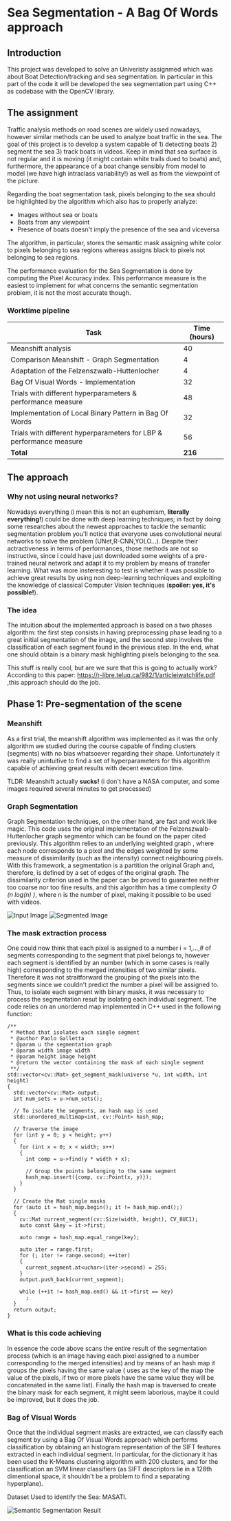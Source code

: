 # Sea Segmentation - A Bag Of Words approach
## Introduction
This project was developed to solve an Univeristy assignmed which was about Boat Detection/tracking and sea segmentation.
In particular in this part of the code it will be developed the sea segmentation part using C++ as codebase with the OpenCV library.

## The assignment
Traffic analysis methods on road scenes are widely used nowadays, however similar methods can be used to analyze boat traffic in the sea.
The goal of this project is to develop a system capable of 1) detecting boats 2) segment the sea 3) track boats in videos.
Keep in mind that sea surface is not regular and it is moving (it might contain white trails dued to boats) and, furthermore, the appearance of a boat change sensibly from model to model (we have high intraclass variability!) as well as from the viewpoint of the picture.

Regarding the boat segmentation task, pixels belonging to the sea should be highlighted by the algorithm which also has to properly analyze: 
* Images without sea or boats
* Boats from any viewpoint
* Presence of boats doesn't imply the presence of the sea and viceversa

The algorithm, in particular, stores the semantic mask assigning white color to pixels belonging to sea regions whereas assigns black to pixels not belonging to sea regions.

The performance evaluation for the Sea Segmentation is done by computing the Pixel Accuracy index.
This performance measure is the easiest to implement for what concerns the semantic segmentation problem, it is not the most accurate though.

### Worktime pipeline

| Task      | Time (hours) |
| ----------- | ----------- |
| Meanshift analysis      | 40       |
| Comparison Meanshift - Graph Segmentation   | 4        |
| Adaptation of the Felzenszwalb-Huttenlocher      | 4       |
| Bag Of Visual Words - Implementation   | 32        |
| Trials with different hyperparameters & performance measure      | 48      |
| Implementation of Local Binary Pattern in Bag Of Words   | 32        |
| Trials with different hyperparameters for LBP & performance measure      | 56     |
| **Total**   |      **216**   |

## The approach
### Why not using neural networks? 
Nowadays everything (i mean this is not an euphemism, **literally everything!**) could be done with deep learning techniques; in fact by doing some researches
about the newest approaches to tackle the semantic segmentation problem you'll notice that everyone uses convolutional neural networks to solve the problem
(UNet,R-CNN,YOLO...).
Despite their actractiveness in terms of performances, those methods are not so instructive, since i could have just downloaded some weights of a pre-trained neural
network and adapt it to my problem by means of transfer learning.
What was more insteresting to test is whether it was possible to achieve great results by using non deep-learning techniques and exploiting the knowledge of classical Computer Vision techniques (**spoiler: yes, it's possible!**).

### The idea
The intuition about the implemented approach is based on a two phases algorithm: the first step consists in having preprocessing phase leading to a great initial segmentation of the image, and the second step involves the classification of each segment found in the previous step.
In the end, what one should obtain is a binary mask highlighting pixels belonging to the sea.

This stuff is really cool, but are we sure that this is going to actually work? According to this paper: https://r-libre.teluq.ca/982/1/articleiwatchlife.pdf ,this approach should do the job.

## Phase 1: Pre-segmentation of the scene
### Meanshift
As a first trial, the meanshift algorithm was implemented as it was the only algorithm we studied during the course capable of finding clusters (segments) with no bias whatsoever regarding their shape. 
Unfortunately it was really unintuitive to find a set of hyperparameters for this algorithm capable of achieving great results with decent execution time.

TLDR:  Meanshift actually **sucks!** (i don't have a NASA computer, and some images required several minutes to get processed)

### Graph Segmentation 
Graph Segmentation techniques, on the other hand, are fast and work like magic. 
This code uses the original implementation of the Felzenszwalb-Huttenlocher graph segmentor which can be found on the paper cited previously.
This algorithm relies to an underlying weighted graph , where each node corresponds to a
pixel and the edges weighted by some measure of dissimilarity (such as the intensity) connect
neighbouring pixels. With this framework, a segmentation is a partition the original Graph and, therefore, is defined by a set of edges of the original graph. 
The dissimilarity criterion used in the paper can be proved to guarantee neither too coarse nor too fine results, and
this algorithm has a time complexity _O (n log(n) )_, where n is the number of pixel, making it possible to be used with videos.

![Input Image](https://github.com/PoolGallez/SeaSegmentation/tree/main/markdown/images/20.png)
![Segmented Image](https://github.com/PoolGallez/SeaSegmentation/tree/main/markdown/images/20_seg.png)

### The mask extraction process

One could now think that each pixel is assigned to a number i = 1,...,\# of segments corresponding to the segment that pixel belongs to, however each segment is identified by an number (which in some cases is really high) corresponding to the merged intensities of two similar pixels.
Therefore it was not straitforward the grouping of the pixels into the segments since we couldn't predict the number a pixel will be assigned to. 
Thus, to isolate each segment with binary masks, it was necessary to process the segmentation resut by isolating each individual segment.
The code relies on an unordered map implemented in C++ used in the following function: 

    /**
     * Method that isolates each single segment
     * @author Paolo Galletta
     * @param u the segmentation graph
     * @param width image width
     * @param height image height
     * @return the vector containing the mask of each single segment
     **/
    std::vector<cv::Mat> get_segment_mask(universe *u, int width, int height)
    {
      std::vector<cv::Mat> output;
      int num_sets = u->num_sets();

      // To isolate the segments, an hash map is used
      std::unordered_multimap<int, cv::Point> hash_map;

      // Traverse the image
      for (int y = 0; y < height; y++)
      {
        for (int x = 0; x < width; x++)
        {
          int comp = u->find(y * width + x);

          // Group the points belonging to the same segment
          hash_map.insert({comp, cv::Point(x, y)});
        }
      }

      // Create the Mat single masks
      for (auto it = hash_map.begin(); it != hash_map.end();)
      {
        cv::Mat current_segment(cv::Size(width, height), CV_8UC1);
        auto const &key = it->first;

        auto range = hash_map.equal_range(key);

        auto iter = range.first;
        for (; iter != range.second; ++iter)
        {
          current_segment.at<uchar>(iter->second) = 255;
        }
        output.push_back(current_segment);

        while (++it != hash_map.end() && it->first == key)
          ;
      }
      return output;
    }
    
### What is this code achieving 
In essence the code above scans the entire result of the segmentation process (which is an image having each pixel assigned to a number corresponding to the merged intensities) and by means of an hash map it groups the pixels having the same value ( uses as the key of the map the value of the pixels, if two or more pixels have the same value they will be concatenated in the same list). 
Finally the hash map is traversed to create the binary mask for each segment, it might seem laborious, maybe it could be improved, but it does the job.

### Bag of Visual Words
Once that the individual segment masks are extracted, we can classify each segment by using a Bag Of Visual Words approach which performs classification by obtaining an histogram representation of the SIFT features extracted in each individual segment.
In particular, for the dictionary it has been used the K-Means clustering algorithm with 200 clusters, and for the classification an SVM linear classifiers (as SIFT descriptors lie in a 128th dimentional space, it shouldn't be a problem to find a separating hyperplane).

Dataset Used to identify the Sea: MASATI.

![Semantic Segmentation Result](https://github.com/PoolGallez/SeaSegmentation/tree/main/markdown/images/20_sem_seg.png)
